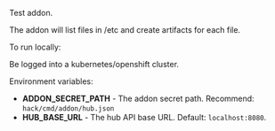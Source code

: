Test addon.

The addon will list files in /etc and create artifacts for each file.

To run locally:

Be logged into a kubernetes/openshift cluster.

Environment variables: 
- **ADDON_SECRET_PATH** - The addon secret path. Recommend: `hack/cmd/addon/hub.json`
- **HUB_BASE_URL** - The hub API base URL. Default: `localhost:8080`.
